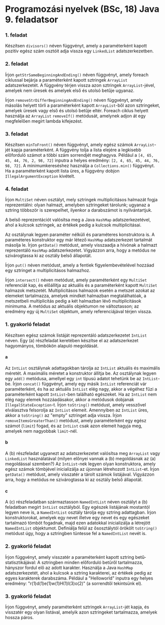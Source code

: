 # Programozási nyelvek (BSc, 18) Java 9. feladatsor



### 1. feladat

Készítsen `divisors()` néven függvényt, amely a paraméterként kapott pozitív egész szám
osztóit adja vissza egy `LinkedList` adatszerkezetben.

### 2. feladat

Írjon `getStrSameBeginningAndEnding()` néven függvényt, amely foreach ciklussal
bejárja a paraméterként kapott sztringek `ArrayList` adatszerkezetét. A függvény
térjen vissza azon sztringek `ArrayList`-jével, amelyek nem üresek és amelyek első
és utolsó betűje ugyanaz.

Írjon `removeStrDifferBeginningAndEnding()` néven függvényt, amely másolás helyett
törli a paraméterként kapott `ArrayList`-ből azon sztringeket, amelyek üresek vagy
első és utolsó betűje eltér. Foreach ciklus helyett használja az `ArrayList`
`removeIf()` metódusát, amelynek adjon át egy megfelelően megírt lambda kifejezést.

### 3. feladat

Készítsen `minToFront()` néven függvényt, amely egész számok `ArrayList`-jét kapja
paraméterként. A függvény tolja a lista elejére a legkisebb előforduló számot a
többi szám sorrendjét meghagyva. Például a `[4, 65, 45, 44, 76, 2, 98, 72]` inputra
a helyes eredmény: `[2, 4, 65, 45, 44, 76, 98, 72]`. A minimumkereséshez használja a
`Collections.min()` függvényt. Ha a paraméterként kapott lista üres, a függvény
dobjon `IllegalArgumentException` kivételt.

### 4. feladat

Írjon `MultiSet` néven osztályt, mely sztringek multiplicitásos halmazát fogja
reprezentálni: olyan halmazt, amelyben sztringeket tárolunk; ugyanaz a sztring
többször is szerepelhet, ilyenkor a darabszámot is nyilvántartjuk.

A belső reprezentációt valósítsa meg a Java `HashMap` adatszerkezetével, ahol a
kulcsok sztringek, az értékek pedig a kulcsok multiplicitásai.

Az osztálynak legyen paraméter nélküli és paraméteres konstruktora is. A paraméteres
konstruktor egy már létező `HashMap` adatszerkezet tartalmát másolja le. Írjon
`getData()` metódust, amely visszaadja a hívónak a halmazt reprezentáló `HashMap`
adatszerkezetet. Vigyázzon arra, hogy a metódus ne szivárogtassa ki az osztály belső
állapotát.

Írjon `put()` néven metódust, amely a fentiek figyelembevételével hozzáad egy
sztringet a multiplicitásos halmazhoz.

Írjon `intersect()` néven metódust, amely paraméterként egy `MultiSet` referenciát
kap, és előállítja az aktuális és a paraméterként kapott `MultiSet` halmazok
metszetét. Multiplicitásos halmazok esetén a metszet azokat az elemeket tartalmazza,
amelyek mindkét halmazban megtalálhatóak, a metszetbeli multiplicitás pedig a két
halmazban lévő multiplicitások minimuma. A metódus az aktuális objektumon ne változtasson;
az eredmény egy új `MultiSet` objektum, amely referenciájával térjen vissza.

### 1. gyakorló feladat

Készítsen egész számok listáját reprezentáló adatszerkezetet `IntList` néven. Egy (a) részfeladat
keretében készítse el az adatszerkezet hagyományos, tömbökön alapuló megoldását.

#### a

Az `IntList` osztálynak adattagokban tárolja az `IntList` aktuális és maximális méretét.
A maximális méretet a konstruktor állítja be. Az osztálynak legyen egy `add()` metódusa,
amellyel egy `int` típusú adatot tehetünk be az `IntList`-be. Írjon `concat()` függvényt,
amely egy másik `IntList` referenciát vár paraméterként, és ha az aktuális `IntList` elég nagy,
akkor a végéhez fűzi a paraméterként kapott `IntList`-ben található egészeket. Ha az `IntList`
nem elég nagy elemek hozzáadásakor, akkor a metódusok dobjanak `IllegalStateException`-t.
Írjon `toString()` metódust, amely vesszővel elválasztva felsorolja az `IntList` elemeit.
Amennyiben az `IntList` üres, akkor a `toString()` az "empty" sztringet adja vissza.
Írjon `removeItemsGreaterThan()` metódust, amely paraméterként egy egész számot (`limit`)
fogad, és az `IntList` csak azon elemeit hagyja meg, amelyek nem nagyobbak `limit`-nél.

#### b

A (b) részfeladat ugyanezt az adatszerkezetet valósítsa meg `ArrayList` vagy `LinkedList`
használatával (milyen előnyei vannak a (b) megoldásnak az (a) megoldással szemben?)
Az `IntList`-nek legyen olyan konstruktora, amely egész számok tömbjével inicializálja
az újonnan létrehozott `IntList`-et.
Írjon `getData()` metódust, amely visszatér a tárolt számok listájával. Vigyázzon arra,
hogy a metódus ne szivárogtassa ki az osztály belső állapotát.

#### c

A (c) részfeladatban származtasson `NamedIntList` néven osztályt a (b) feladatban megírt
`IntList` osztályból. Egy egészek listájának mostantól legyen neve is, a `NamedIntList` osztály
tárolja egy sztring adattagban. Írjon konstruktorokat, amelyek egy nevet illetve egy nevet és
egy egészeket tartalmazó tömböt fogadnak, majd ezen adatokkal inicializálja a létrejött
`NamedIntList` objektumot. Definiálja felül az ősosztálytól örökölt `toString()` metódust
úgy, hogy a sztringben tüntesse fel a `NamedIntList` nevét is.

### 2. gyakorló feladat

Írjon függvényt, amely visszatér a paraméterként kapott sztring betű-statisztikájával:
A sztringben minden előforduló betűről tartalmazza, hányszor fordul elő az adott karakter.
Használja a Java `HashMap` adatszerkezetét, ahol a kulcsok a sztring karakterei, az értékek
pedig az egyes karakterek darabszáma. Például a "Helloworld" inputra egy helyes eredmény:
"r(1)d(1)e(1)w(1)H(1)l(3)o(2)" (a sorrendtől tekintsünk el).

### 3. gyakorló feladat

Írjon függvényt, amely paraméterként sztringek `ArrayList`-jét kapja, és visszatér egy olyan
listával, amelyik azon sztringeket tartalmazza, amelyek hossza páros.

